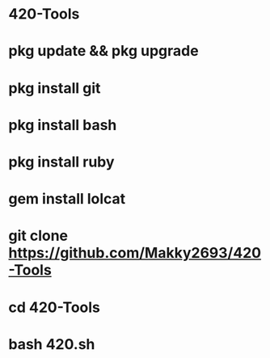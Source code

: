 # 420-Tools
# pkg update && pkg upgrade
# pkg install git
# pkg install bash
# pkg install ruby
# gem install lolcat
# git clone https://github.com/Makky2693/420-Tools
# cd 420-Tools
# bash 420.sh
